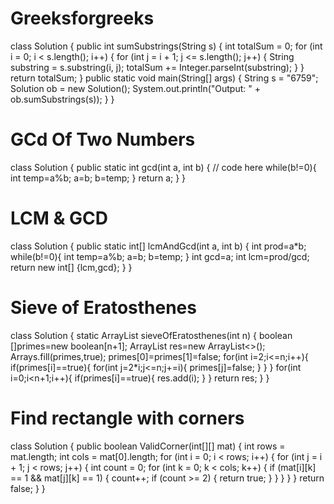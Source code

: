 # Greeksforgreeks
class Solution {
    public int sumSubstrings(String s) {
        int totalSum = 0;
        for (int i = 0; i < s.length(); i++) {
            for (int j = i + 1; j <= s.length(); j++) {
                String substring = s.substring(i, j);
                totalSum += Integer.parseInt(substring);
            }
        }
        return totalSum;
    }
    public static void main(String[] args) {
        String s = "6759";
        Solution ob = new Solution();
        System.out.println("Output: " + ob.sumSubstrings(s));
}
}

# GCd Of Two Numbers
class Solution {
    public static int gcd(int a, int b) {
        // code here
        while(b!=0){
            int temp=a%b;
            a=b;
            b=temp;
        }
        return a;
    }
}


# LCM & GCD
class Solution {
    public static int[] lcmAndGcd(int a, int b) {
        int prod=a*b;
        while(b!=0){
            int temp=a%b;
            a=b;
            b=temp;
        }
        int gcd=a;
        int lcm=prod/gcd;
        return new int[] {lcm,gcd};
    }
}


# Sieve of Eratosthenes
class Solution {
    static ArrayList<Integer> sieveOfEratosthenes(int n) {
        boolean []primes=new boolean[n+1];
        ArrayList<Integer> res=new ArrayList<>();
        Arrays.fill(primes,true);
        primes[0]=primes[1]=false;
        for(int i=2;i<=n;i++){
            if(primes[i]==true){
                for(int j=2*i;j<=n;j+=i){
                    primes[j]=false;
                }
            }
        }
        for(int i=0;i<n+1;i++){
            if(primes[i]==true){
                res.add(i);
            }
        }
        return res;
   }
}

# Find rectangle with corners
class Solution {
    public boolean ValidCorner(int[][] mat) {
        int rows = mat.length;
        int cols = mat[0].length;
        for (int i = 0; i < rows; i++) {
            for (int j = i + 1; j < rows; j++) {
                int count = 0;
                for (int k = 0; k < cols; k++) {
                    if (mat[i][k] == 1 && mat[j][k] == 1) {
                        count++;
                        if (count >= 2) {
                            return true;
                        }
                    }
                }
            }
        }
        return false;
    }
}

